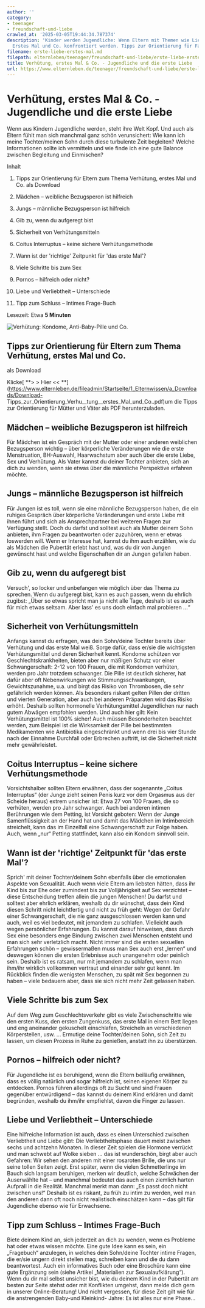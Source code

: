 ```yaml
---
author: ''
category:
- teenager
- freundschaft-und-liebe
crawled_at: '2025-03-05T19:44:34.787374'
description: 'Kinder werden Jugendliche: Wenn Eltern mit Themen wie Liebe, Verhütung,
  Erstes Mal und Co. konfrontiert werden. Tipps zur Orientierung für Familien'
filename: erste-liebe-erstes-mal.md
filepath: elternleben/teenager/freundschaft-und-liebe/erste-liebe-erstes-mal.md
title: Verhütung, erstes Mal & Co. - Jugendliche und die erste Liebe
url: https://www.elternleben.de/teenager/freundschaft-und-liebe/erste-liebe-erstes-mal/
---
```


#  Verhütung, erstes Mal & Co. - Jugendliche und die erste Liebe

Wenn aus Kindern Jugendliche werden, steht ihre Welt Kopf. Und auch als Eltern
fühlt man sich manchmal ganz schön verunsichert: Wie kann ich meine
Tochter/meinen Sohn durch diese turbulente Zeit begleiten? Welche
Informationen sollte ich vermitteln und wie finde ich eine gute Balance
zwischen Begleitung und Einmischen?

Inhalt

1. Tipps zur Orientierung für Eltern zum Thema Verhütung, erstes Mal und Co. als Download

2. Mädchen – weibliche Bezugsperon ist hilfreich

3. Jungs – männliche Bezugsperson ist hilfreich

4. Gib zu, wenn du aufgeregt bist

5. Sicherheit von Verhütungsmitteln

6. Coitus Interruptus – keine sichere Verhütungsmethode

7. Wann ist der 'richtige' Zeitpunkt für 'das erste Mal'?

8. Viele Schritte bis zum Sex

9. Pornos – hilfreich oder nicht?

10. Liebe und Verliebtheit – Unterschiede

11. Tipp zum Schluss – Intimes Frage-Buch

Lesezeit: Etwa **5 Minuten**

![Verhütung: Kondome, Anti-Baby-Pille und
Co.](/fileadmin/_processed_/1/6/csm_Tipps_Verhu__tung_Erstes_Mal_u_Co_Tipps_f_Teenie_Eltern_0e49ffbebe.jpg)

##  Tipps zur Orientierung für Eltern zum Thema Verhütung, erstes Mal und Co.
als Download

Klicke[ **> > Hier <<
**](https://www.elternleben.de/fileadmin/Startseite/1_Elternwissen/a_Downloads/Download-
Tipps_zur_Orientierung_Verhu__tung__erstes_Mal_und_Co..pdf)um die Tipps zur
Orientierung für Mütter und Väter als PDF herunterzuladen.

##  Mädchen – weibliche Bezugsperon ist hilfreich

Für Mädchen ist ein Gespräch mit der Mutter oder einer anderen weiblichen
Bezugsperson wichtig – über körperliche Veränderungen wie die erste
Menstruation, BH-Auswahl, Haarwachstum aber auch über die erste Liebe, Sex und
Verhütung. Als Vater kannst du deiner Tochter anbieten, sich an dich zu
wenden, wenn sie etwas über die männliche Perspektive erfahren möchte.

##  Jungs – männliche Bezugsperson ist hilfreich

Für Jungen ist es toll, wenn sie eine männliche Bezugsperson haben, die ein
ruhiges Gespräch über körperliche Veränderungen und erste Liebe mit ihnen
führt und sich als Ansprechpartner bei weiteren Fragen zur Verfügung stellt.
Doch du darfst und solltest auch als Mutter deinem Sohn anbieten, ihm Fragen
zu beantworten oder zuzuhören, wenn er etwas loswerden will. Wenn er Interesse
hat, kannst du ihm auch erzählen, wie du als Mädchen die Pubertät erlebt hast
und, was du dir von Jungen gewünscht hast und welche Eigenschaften dir an
Jungen gefallen haben.

##  Gib zu, wenn du aufgeregt bist

Versuch', so locker und unbefangen wie möglich über das Thema zu sprechen.
Wenn du aufgeregt bist, kann es auch passen, wenn du ehrlich zugibst: „Über so
etwas spricht man ja nicht alle Tage, deshalb ist es auch für mich etwas
seltsam. Aber lass' es uns doch einfach mal probieren ...“

##  Sicherheit von Verhütungsmitteln

Anfangs kannst du erfragen, was dein Sohn/deine Tochter bereits über Verhütung
und das erste Mal weiß. Sorge dafür, dass er/sie die wichtigsten
Verhütungsmittel und deren Sicherheit kennt. Kondome schützen vor
Geschlechtskrankheiten, bieten aber nur mäßigen Schutz vor einer
Schwangerschaft: 2-12 von 100 Frauen, die mit Kondomen verhüten, werden pro
Jahr trotzdem schwanger. Die Pille ist deutlich sicherer, hat dafür aber oft
Nebenwirkungen wie Stimmungsschwankungen, Gewichtszunahme, u.a. und birgt das
Risiko von Thrombosen, die sehr gefährlich werden können. Als besonders
riskant gelten Pillen der dritten und vierten Generation, aber auch bei
anderen Präparaten wird das Risiko erhöht. Deshalb sollten hormonelle
Verhütungsmittel Jugendlichen nur nach gutem Abwägen empfohlen werden. Und
auch hier gilt: Kein Verhütungsmittel ist 100% sicher! Auch müssen
Besonderheiten beachtet werden, zum Beispiel ist die Wirksamkeit der Pille bei
bestimmten Medikamenten wie Antibiotika eingeschränkt und wenn drei bis vier
Stunde nach der Einnahme Durchfall oder Erbrechen auftritt, ist die Sicherheit
nicht mehr gewährleistet.

##  Coitus Interruptus – keine sichere Verhütungsmethode

Vorsichtshalber sollten Eltern erwähnen, dass der sogenannte „Coitus
Interruptus“ (der Junge zieht seinen Penis kurz vor dem Orgasmus aus der
Scheide heraus) extrem unsicher ist: Etwa 27 von 100 Frauen, die so verhüten,
werden pro Jahr schwanger. Auch bei anderen intimen Berührungen wie dem
Petting, ist Vorsicht geboten: Wenn der Junge Samenflüssigkeit an der Hand hat
und damit das Mädchen im Intimbereich streichelt, kann das im Einzelfall eine
Schwangerschaft zur Folge haben. Auch, wenn „nur“ Petting stattfindet, kann
also ein Kondom sinnvoll sein.

##  Wann ist der 'richtige' Zeitpunkt für 'das erste Mal'?

Sprich' mit deiner Tochter/deinem Sohn ebenfalls über die emotionalen Aspekte
von Sexualität. Auch wenn viele Eltern am liebsten hätten, dass ihr Kind bis
zur Ehe oder zumindest bis zur Volljährigkeit auf Sex verzichtet – diese
Entscheidung treffen allein die jungen Menschen! Du darfst und solltest aber
ehrlich erklären, weshalb du dir wünschst, dass dein Kind diesen Schritt nicht
leichtfertig und nicht zu früh geht: Wegen der Gefahr einer Schwangerschaft,
die nie ganz ausgeschlossen werden kann und auch, weil es viel bedeutet, mit
jemandem zu schlafen. Vielleicht auch wegen persönlicher Erfahrungen. Du
kannst darauf hinweisen, dass durch Sex eine besonders enge Bindung zwischen
zwei Menschen entsteht und man sich sehr verletzlich macht. Nicht immer sind
die ersten sexuellen Erfahrungen schön – gewissermaßen muss man Sex auch erst
„lernen“ und deswegen können die ersten Erlebnisse auch unangenehm oder
peinlich sein. Deshalb ist es ratsam, nur mit jemandem zu schlafen, wenn man
ihm/ihr wirklich vollkommen vertraut und einander sehr gut kennt. Im Rückblick
finden die wenigsten Menschen, zu spät mit Sex begonnen zu haben – viele
bedauern aber, dass sie sich nicht mehr Zeit gelassen haben.

##  Viele Schritte bis zum Sex

Auf dem Weg zum Geschlechtsverkehr gibt es viele Zwischenschritte wie den
ersten Kuss, den ersten Zungenkuss, das erste Mal in einem Bett liegen und eng
aneinander gekuschelt einschlafen, Streicheln an verschiedenen Körperstellen,
usw. … Ermutige deine Tochter/deinen Sohn, sich Zeit zu lassen, um diesen
Prozess in Ruhe zu genießen, anstatt ihn zu überstürzen.

##  Pornos – hilfreich oder nicht?

Für Jugendliche ist es beruhigend, wenn die Eltern beiläufig erwähnen, dass es
völlig natürlich und sogar hilfreich ist, seinen eigenen Körper zu entdecken.
Pornos führen allerdings oft zu Sucht und sind Frauen gegenüber entwürdigend –
das kannst du deinem Kind erklären und damit begründen, weshalb du ihm/ihr
empfiehlst, davon die Finger zu lassen.

##  Liebe und Verliebtheit – Unterschiede

Eine hilfreiche Information ist auch, dass es einen Unterschied zwischen
Verliebtheit und Liebe gibt: Die Verliebtheitsphase dauert meist zwischen
sechs und achtzehn Monaten. In dieser Zeit spielen die Hormone verrückt und
man schwebt auf Wolke sieben … das ist wunderschön, birgt aber auch Gefahren:
Wir sehen den anderen mit einer rosaroten Brille, die uns nur seine tollen
Seiten zeigt. Erst später, wenn die vielen Schmetterlinge im Bauch sich
langsam beruhigen, merken wir deutlich, welche Schwächen der Auserwählte hat –
und manchmal bedeutet das auch einen ziemlich harten Aufprall in die Realität.
Manchmal merkt man dann: „Es passt doch nicht zwischen uns!“ Deshalb ist es
riskant, zu früh zu intim zu werden, weil man den anderen dann oft noch nicht
realistisch einschätzen kann – das gilt für Jugendliche ebenso wie für
Erwachsene.

##  Tipp zum Schluss – Intimes Frage-Buch

Biete deinem Kind an, sich jederzeit an dich zu wenden, wenn es Probleme hat
oder etwas wissen möchte. Eine gute Idee kann es sein, ein „Fragebuch“
anzulegen, in welches dein Sohn/deine Tochter intime Fragen, die er/sie ungern
direkt stellen mag, schreiben kann und die du dann beantwortest. Auch ein
informatives Buch oder eine Broschüre kann eine gute Ergänzung sein (siehe
Artikel „Materialien zur Sexualaufklärung“). Wenn du dir mal selbst unsicher
bist, wie du deinem Kind in der Pubertät am besten zur Seite stehst oder mit
Konflikten umgehst, dann melde dich gern in unserer Online-Beratung! Und nicht
vergessen, für diese Zeit gilt wie für die anstrengenden Baby-und Kleinkind-
Jahre: Es ist alles nur eine Phase…

